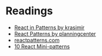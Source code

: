 # Readings
- [React in Patterns by krasimir](https://github.com/krasimir/react-in-patterns)
- [React Patterns by planningcenter](https://github.com/planningcenter/react-patterns)
- [reactpatterns.com](https://github.com/chantastic/reactpatterns.com)
- [10 React Mini-patterns](https://hackernoon.com/10-react-mini-patterns-c1da92f068c5)